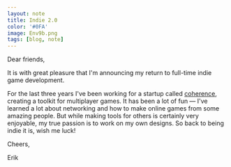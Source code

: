 ```yaml
---
layout: note
title: Indie 2.0
color: '#0FA'
image: Env9b.png
tags: [blog, note]
---
```


Dear friends,

It is with great pleasure that I'm announcing my
return to full-time indie game development.

For the last three years I've been working for a startup called
[coherence](https://coherence.io), creating a toolkit for multiplayer
games. It has been a lot of fun &mdash; I've learned a lot about
networking and how to make online games from some amazing people. But
while making tools for others is certainly very enjoyable, my true
passion is to work on my own designs. So back to being indie it is,
wish me luck!

Cheers,

Erik
